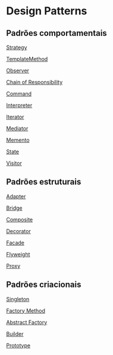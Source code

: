 # Design Patterns

## Padrões comportamentais

[Strategy](https://github.com/renatog17/strategy)

[TemplateMethod](https://github.com/renatog17/templatemethod)

[Observer](https://github.com/renatog17/observer)

[Chain of Responsibility](https://github.com/renatog17/chain_of_responsibility)

[Command]()

[Interpreter]()

[Iterator]()

[Mediator]()

[Memento]()

[State]()

[Visitor]()

## Padrões estruturais

[Adapter]()

[Bridge]()

[Composite]()

[Decorator]()

[Facade]()

[Flyweight]()

[Proxy]()

## Padrões criacionais

[Singleton]()

[Factory Method]()

[Abstract Factory]()

[Builder]()

[Prototype]()
